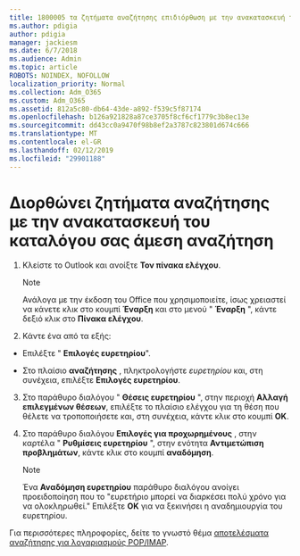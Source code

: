 ```yaml
---
title: 1800005 τα ζητήματα αναζήτησης επιδιόρθωση με την ανακατασκευή του καταλόγου σας άμεση αναζήτηση
ms.author: pdigia
author: pdigia
manager: jackiesm
ms.date: 6/7/2018
ms.audience: Admin
ms.topic: article
ROBOTS: NOINDEX, NOFOLLOW
localization_priority: Normal
ms.collection: Adm_O365
ms.custom: Adm_O365
ms.assetid: 812a5c80-db64-43de-a892-f539c5f87174
ms.openlocfilehash: b126a921828a87ce3705f8cf6cf1779c3b8ec13e
ms.sourcegitcommit: dd43cc0a9470f98b8ef2a3787c823801d674c666
ms.translationtype: MT
ms.contentlocale: el-GR
ms.lasthandoff: 02/12/2019
ms.locfileid: "29901188"
---
```

# <a name="fix-search-issues-by-rebuilding-your-instant-search-catalog"></a>Διορθώνει ζητήματα αναζήτησης με την ανακατασκευή του καταλόγου σας άμεση αναζήτηση

1. Κλείστε το Outlook και ανοίξτε **Τον πίνακα ελέγχου**.
    
    > [!NOTE]
    > Ανάλογα με την έκδοση του Office που χρησιμοποιείτε, ίσως χρειαστεί να κάνετε κλικ στο κουμπί **Έναρξη** και στο μενού " **Έναρξη** ", κάντε δεξιό κλικ στο **Πίνακα ελέγχου**. 
  
2. Κάντε ένα από τα εξής:
    
  - Επιλέξτε " **Επιλογές ευρετηρίου**".
    
  - Στο πλαίσιο **αναζήτησης** , πληκτρολογήστε *ευρετηρίου* και, στη συνέχεια, επιλέξτε **Επιλογές ευρετηρίου**.
    
3. Στο παράθυρο διαλόγου " **Θέσεις ευρετηρίου** ", στην περιοχή **Αλλαγή επιλεγμένων θέσεων**, επιλέξτε το πλαίσιο ελέγχου για τη θέση που θέλετε να τροποποιήσετε και, στη συνέχεια, κάντε κλικ στο κουμπί **OK**.
    
4. Στο παράθυρο διαλόγου **Επιλογές για προχωρημένους** , στην καρτέλα " **Ρυθμίσεις ευρετηρίου** ", στην ενότητα **Αντιμετώπιση προβλημάτων**, κάντε κλικ στο κουμπί **αναδόμηση**.
    
    > [!NOTE]
    > Ένα **Αναδόμηση ευρετηρίου** παράθυρο διαλόγου ανοίγει προειδοποίηση που το "ευρετήριο μπορεί να διαρκέσει πολύ χρόνο για να ολοκληρωθεί." Επιλέξτε **OK** για να ξεκινήσει η αναδημιουργία του ευρετηρίου. 
  
Για περισσότερες πληροφορίες, δείτε το γνωστό θέμα [αποτελέσματα αναζήτησης για λογαριασμούς POP/IMAP](https://support.office.com/article/51c9d2c7-a3db-4358-afdf-50d3a9e57039.aspx).
  

